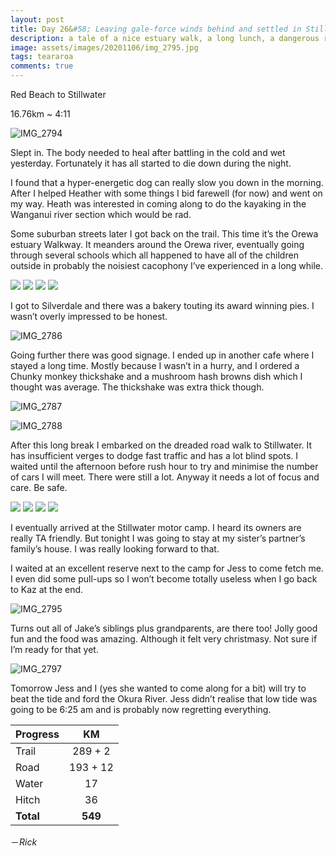 ```yaml
---
layout: post
title: Day 26&#58; Leaving gale-force winds behind and settled in Stillwater
description: a tale of a nice estuary walk, a long lunch, a dangerous road walk, and a full stomach
image: assets/images/20201106/img_2795.jpg
tags: teararoa
comments: true
---
```


Red Beach to Stillwater

16.76km ~ 4:11

![IMG_2794](/assets/images/20201106/img_2794.jpg)

Slept in. The body needed to heal after battling in the cold and wet yesterday. Fortunately it has all started to die down during the night.

I found that a hyper-energetic dog can really slow you down in the morning. After I helped Heather with some things I bid farewell (for now) and went on my way. Heath was interested in coming along to do the kayaking in the Wanganui river section which would be rad.

Some suburban streets later I got back on the trail. This time it’s the Orewa estuary Walkway. It meanders around the Orewa river, eventually going through several schools which all happened to have all of the children outside in probably the noisiest cacophony I’ve experienced in a long while. 

<div class="gallery" data-columns="2">
  <img src="/assets/images/20201106/img_2782.jpg">
  <img src="/assets/images/20201106/img_2783.jpg">
  <img src="/assets/images/20201106/img_2784.jpg">
  <img src="/assets/images/20201106/img_2785.jpg">
</div>

I got to Silverdale and there was a bakery touting its award winning pies. I wasn’t overly impressed to be honest. 

![IMG_2786](/assets/images/20201106/img_2786.jpg)

Going further there was good signage. I ended up in another cafe where I stayed a long time. Mostly because I wasn’t in a hurry, and I ordered a Chunky monkey thickshake and a mushroom hash browns dish which I thought was average. The thickshake was extra thick though.

![IMG_2787](/assets/images/20201106/img_2787.jpg)

![IMG_2788](/assets/images/20201106/img_2788.jpg)

After this long break I embarked on the dreaded road walk to Stillwater. It has insufficient verges to dodge fast traffic and has a lot blind spots. I waited until the afternoon before rush hour to try and minimise the number of cars I will meet. There were still a lot. Anyway it needs a lot of focus and care. Be safe. 

<div class="gallery" data-columns="2">
  <img src="/assets/images/20201106/img_2789.jpg">
  <img src="/assets/images/20201106/img_2791.jpg">
  <img src="/assets/images/20201106/img_2792.jpg">
  <img src="/assets/images/20201106/img_2793.jpg">
</div>

I eventually arrived at the Stillwater motor camp. I heard its owners are really TA friendly. But tonight I was going to stay at my sister’s partner’s family’s house. I was really looking forward to that.

I waited at an excellent reserve next to the camp for Jess to come fetch me. I even did some pull-ups so I won’t become totally useless when I go back to Kaz at the end. 

![IMG_2795](/assets/images/20201106/img_2795.jpg)

Turns out all of Jake’s siblings plus grandparents, are there too! Jolly good fun and the food was amazing. Although it felt very christmasy. Not sure if I’m ready for that yet. 

![IMG_2797](/assets/images/20201106/img_2797.jpg)

Tomorrow Jess and I (yes she wanted to come along for a bit) will try to beat the tide and ford the Okura River. Jess didn’t realise that low tide was going to be 6:25 am and is probably now regretting everything. 


| Progress | KM |
| ---- |:----:|
| Trail | 289 + 2 |
| Road | 193 + 12 |
| Water | 17 |
| Hitch | 36 |
| **Total** | **549** |

－_Rick_
